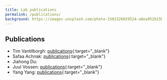 ```yaml
---
title: Lab publications
permalink: /publications/
background: https://images.unsplash.com/photo-1501526029524-a8ea952b15be?ixid=MXwxMjA3fDB8MHxwaG90by1wYWdlfHx8fGVufDB8fHw%3D&ixlib=rb-1.2.1&auto=format&fit=crop&w=1950&q=80
---
```


## Publications

- Tim Vantilborgh: [publications](https://cris.vub.be/en/persons/tim-vantilborgh(33bee92e-6522-4fab-8d10-ee55fc280514)/publications.html){:target="_blank"}
- Safaa Achnak: [publications](https://cris.vub.be/en/persons/safaa-achnak(cee4c98f-5c7d-451b-9108-00cc8d846267)/publications.html){:target="_blank"}
- Jiahong Du:
- Juul Vossen: [publications](https://cris.vub.be/en/persons/juul-vossen(df4ce425-b54c-4834-ba6a-22e830587848)/publications.html){:target="_blank"}
- Yang Yang: [publications](https://cris.vub.be/en/persons/yang-yang(3533f572-5564-485d-b31b-28c4907ff43b)/publications.html){:target="_blank"}
